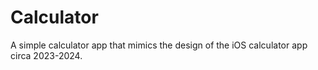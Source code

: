 # Calculator
A simple calculator app that mimics the design of the iOS calculator app circa 2023-2024.
